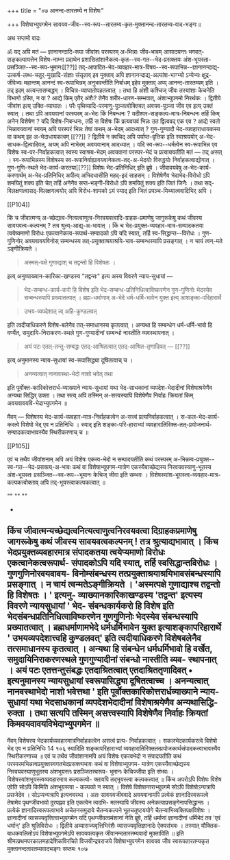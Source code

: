 +++
title = "०७ आनन्द-तारतम्ये न विशेषः"

+++
विशेषाभ्युपगमेन सावयव-जीव--स्व-रूप--तारतम्य-कृत-मुक्तानन्द-तारतम्य-वाद-भङ्गः॥

अथ सप्तमो वादः

ॐ यद् अपि मतं — ज्ञानानन्दादि-रूपा जीवांशः परस्परम् अ-भिन्नाः जीव-भावम् आसादयन्तः भगवत्-सङ्कल्पायत्तेन विशेष-नाम्ना प्रदाथेन प्रशासितांशानैकत्व-कृत--स्व-गत--भेद-प्रसक्तयः अंश-भूयस्ता-प्रसञ्जित--स्व-रूप-भूमानः[[??]] तद्-आपादित-भेद-व्यवहार-मात्र-विषय--स्व-रूपाभिन्न--ज्ञानानन्दाद्य्-उत्कर्ष-लब्ध-चतुर्-मुखादि-संज्ञाः संसृताव् इव मुक्ताव् अपि ज्ञानानन्दाद्य्-अल्पांश-भाग्भ्यो ऽन्येभ्यः क्षुद्र-जीवेभ्यः महान्तम् आनन्दं स्व-रूपाभिन्नम् अनुभवन्तीति निर्बाधम् इहेव मुक्ताव् अप्य् आनन्द-तारतम्यम् इति । तद् इदम् अत्यन्तासम्बद्धम् । विचित्र-व्याघातोपहतत्वात् । तथा हि अंशी कश्चिज् जीवः तस्यांशाः केचनेति विभागो ऽस्ति, न वा ? आद्ये किम् एतैर् अंशैः? तेनैव शरीर-धारण-सम्भवात्, अंशाभ्युपगमो निरर्थकः । द्वितीये जीवांश इत्य् उक्ति-व्याघातः । परैः पृथिव्यादि-परमाणु-पुञ्जत्वोक्तिवत् अवयव-पुञ्जा जीव एव इत्य् उक्तं स्यात् । तथा ऽपि अवयवानां परस्परम् अ-भेदः किं निबन्धनः ? यदीश्वर-सङ्कल्प-मात्र-निबन्धनः तर्हि किम् अनेन विशेषेण ? यदि विशेष-निबन्धनः, तर्हि स विशेषः किं प्रत्यवयवं भिन्नः उत द्वित्ववद् एक एव ? आद्ये स्वतो भिन्नावयवानां स्वयम् अपि परस्परं भिन्नः तेषां कथम् अ-भेदम् आदध्यात् ? गुण-गुण्यादौ भेद-व्यवहाराधायकस्य वा कथम् इह अ-भेदाधायकत्वम् [[??]] ? द्वितीये न क्वचिद् अपि पर्याप्त-वृत्तिक इति स्वाश्रययोर् अ-भेद-साधक-द्वित्वादिवत्, अयम् अपि नाभेदम् अवयवानाम् आदध्यात् । यदि स्व-रूप--धर्मत्वेन स्व-रूपाभिन्न एव विशेषः स्व-पर-निर्वाहकत्वात् स्वस्य स्वाश्रय-भेदम् अवयवानां परस्पर-भेदं च प्रत्याययतीति मतं — तद् असत् । स्व-रूपाभिन्नस्य विशेषस्य स्व-रूपानिर्वाह्यावयवानेकत्व-तद्-अ-भेदयोः विरुद्धयोः निर्वाहकत्वाद्योगात् । गुण-गुणि-स्थले भेद-कार्य-करतया[[??]] विशेषः भेद-प्रतिनिधिर् इति ब्रूषे । जीवावयवेषु अ-भेद-कार्य-करणार्थम् अ-भेद-प्रतिनिधिर् अपीत्य् अभिदधासीति महद्-इदं साहसम् । विशेषेणैव भेदाभेद-विरोधो ऽपि शमयितुं शक्य इति चेत् तर्हि अनेनैव सप्त-भङ्गी-विरोधो ऽपि शमयितुं शक्य इति जितं जिनैः । तथा सद्-विलक्षणत्वासद्-विलक्षणत्वयोर् अपि विरोध-शामको ऽयं स्याद् इति जितं प्रपञ्च-मिथ्यात्ववादिभिर् अपि ।

[[P104]]

किं च जीवात्मन्य् अ-च्छेद्यत्व-नित्यत्वाणुत्व-निरवयवत्वादि-ग्राहक-प्रमाणेषु जागुरूकेषु कथं जीवस्य सावयवत्व-कल्पनम् ? तत्र श्रुत्य्-आद्य्-अ-भावात् । किं च भेद-प्रयुक्त-व्यवहार-मात्र-सम्पादकतया त्वयेष्यमाणो विरोधः एकत्वानेकत्व-रूपार्थ-सम्पादको ऽपि यदि स्यात्, तर्हि स्व-सिद्धान्त--विरोधः । गुण-गुणिनोर् अवयवावयविनोस् सम्बन्धस्य तत्-प्रयुक्ताश्रयाश्रयि-भाव-सम्बन्धस्यापि प्रसङ्गात् । न चायं त्वन्-मते ऽङ्गीक्रियते । 

> अस्मत्-पक्षे गुणाद्याश् च तद्वन्तो हि विशेषतः । 

इत्य् अनुव्याख्यान-कारिका-खण्डस्य "तद्वन्तः" इत्य अस्य विवरणे न्याय-सुधायां — 

> भेद-सम्बन्ध-कार्य-करो हि विशेष इति भेद-सम्बन्ध-प्रतिनिधित्वाविष्करणेन गुण-गुणिनोः भेदस्येव सम्बन्धस्यापि प्रख्यातत्वात् । ब्रह्म-धर्माणाम् अ-भेदे धर्म-धर्मि-भावेन युक्त इत्य् आशङ्का-परिहारार्थे 

> उभय-व्यपदेशात् त्व् अहि-कुण्डलवत् 

इति त्वदीयाधिकरणे विशेष-बलेनैव तत्-समाधानस्य कृतत्वात् । अन्यथा हि सम्बन्धेन धर्म-धर्मि-भावो हि वर्ण्येत, समुदायि-निराकरण-स्थले गुण-गुण्यादीनां सम्बन्धो नास्तीति व्यवस्थापनात् । 

> अयं पटः एतत्-तन्तु-सम्बद्धः एतद्-आश्रितत्वात् एतद्-आश्रित-तृणादिवत् — [[??]]

इत्य् अनुमानस्य न्याय-सुधायां स्व-रूपासिद्ध्या दूषितत्वाच् च । 

> अनन्यत्वात् नानावस्था-भेदो नाशो भवेत् तथा

इति पूर्वोक्त-कारिकोत्तरार्ध-व्याख्याने न्याय-सुधायां यथा भेद-साधकानां व्यपदेश-भेदादीनां विशेषाश्रयेणैव अन्यथा सिद्धिर् उक्ता । तथा सत्य् अपि तस्मिन् अ-सत्त्वस्यापि विशेषेणैव निर्वाहः क्रियतां किम् अवयवावयवि-भेदाभ्युपगमेन ॥

मैवम् — विशेषस्य भेद-कार्य-व्यवहार-मात्र-निर्वाहकत्वेन अ-सत्त्वं प्रत्यनिर्वाहकत्वात् । स-कल-भेद-कार्य-करत्वे विशेषो भेद् एव न प्रतिनिधिः । स्याद् इति शङ्का-परि-हाराभ्यां व्यवहारातिरिक्त-तत्-प्रयोजनार्थ-सम्पादकत्वाभावस्यैव स्थिरीकरणाच् च ॥

[[P105]]

एवं च तथैव जीवांशनाम् अपि अयं विशेषः एकत्व-भेदो न सम्पादयतीति कथं परस्परम् अ-भिन्नत्व-प्रयुक्त--स्व-गत--भेद-प्रसक्त्य्-अ-भावः कथं वा विशेषाभ्युपगम-मात्रेण एकस्यैवाच्छेद्यस्य निरवयवस्याणु-भूतस्य अंश-भूयस्तः प्रसञ्जित--स्व-रूप--भूमानः केचिज् जीवा इति सम्भवः । विशेषस्यांश-भूयस्त्व-व्यवहार-मात्र-कल्पकत्वोक्ताव् अपि तद्-भूयस्त्वाकल्पकत्वात् ॥

""
""
""

- 
किंच जीवात्मन्यच्छेद्यत्वनित्यत्वाणुत्वनिरवयवत्वा दिग्राहकप्रमाणेषु जागरूकेषु कथं जीवस्य सावयवत्वकल्पनम् ! तत्र श्रुत्याद्यभावात् । किंच भेदप्रयुक्तव्यवहारमात्र संपादकतया त्वयेप्यमाणो विरोधः एकत्वानेकत्वरूपार्थ- संपादकोऽपि यदि स्यात्, तर्हि स्वसिद्धान्तविरोधः । गुणगुणिनोरवयवावय- विनोम्संबन्धस्य तत्प्रयुक्ताश्रयाश्रयिभावसंबन्धस्यापि प्रसङ्गात् । 
न चायं त्वन्मतेऽङ्गीक्रियते । 'अस्मत्पक्षे गुणाद्याश्च तद्वन्तो हि विशेषतः । ' इत्यनु- व्याख्यानकारिकाखण्डस्य 'तद्वन्त' इत्यस्य विवरणे न्यायसुधायां 
' भेद- संबन्धकार्यकरो हि विशेष इति भेदसंबन्धप्रतिनिधित्वाविष्करणेन गुणगुणिनोः भेदस्येव संबन्धस्यापि प्रख्यातत्वात् । ब्रह्मधर्माणामभेदे धर्मधर्मिभावेन युक्त इत्याशङ्कापरिहारार्थे ' उभयव्यपदेशात्त्वहि कुण्डलवत्' इति त्वदीयाधिकरणे विशेषबलेनैव तत्समाधानस्य कृतत्वात् । अन्यथा हि संबन्धेन धर्मधर्मिभावो हि वर्खेत, समुदायिनिराकरणस्थले गुणगुण्यादीनां संबन्धो नास्तीति व्यव- स्थापनात् । अयं पटः एतत्तन्तुसंबद्धः एतदाश्रितत्वात् एतदाश्रिततृणादिवत् 
• इत्यनुमानस्य न्यायसुधायां स्वरूपासिद्ध्या दूषितत्वाच्च । अनन्यत्वात् नानवस्थाभेदो नाशो भवेत्तथा ' इति पूर्वोक्तकारिकोत्तरार्धव्याख्याने न्याय- सुधायां यथा भेदसाधकानां व्यपदेशभेदादीनां विशेषाश्रयेणैव अन्यथासिद्धि- रुक्ता । तथा सत्यपि तस्मिन् असत्त्वस्यापि विशेषेणैव निर्वाहः क्रियतां किमवयवावयविभेदाभ्युपगमेन ॥ 
- 
मैवम् विशेषस्य भेदकार्यव्यवहारमात्रनिर्वाहकत्वेन असत्वं प्रत्य- निर्वाहकत्वात् । सकलभेदकार्यकरत्वे विशेषो भेद एव न प्रतिनिधिः 
14 
१०६ 
स्यादिति शङ्कापरिहाराभ्यां व्यवहारातिरिक्ततत्प्रयोजकार्थसंपादकत्वाभावस्यैव स्थिरीकरणाच्च ॥ 
एवं च तथैव जीवांशानामपि अयं विशेषः एकत्वभेदो न संपादयतीति कथं परस्परमभिन्नत्वप्रयुक्तस्वगतभेदप्रसक्त्यभावः कथं वा विशेषाभ्युपगम- मात्रेण एकस्यैवाच्छेद्यस्य निरवयवस्याणुभूतस्य अंशभूयस्तः प्रसञ्जितस्वरूप- भूमानः केचिज्जीवा इति संभवः । विशेषस्यांशभूयस्त्वव्यवहारमात्र कल्पकत्वो- क्तावपि तद्भूयस्त्वा कल्पकत्वात् ॥ 
किंच अपरोऽपि विशेषः विशेष एवेति सोऽपि किमिति अंशभूयस्त्वा - कल्पको न स्यात् । विशेषे विशेषान्तराभ्युपगमे सोऽपि विशेषोऽन्यत्रापि प्रसजेदेव । सोऽप्यन्यत्रापि इत्यनवस्था । अतः सावयवजीववादे अवयवानामपि प्रत्येकं ज्ञानादिस्वरूपत्वे तेषामेव पृथग्जीवभावो दुरपह्नव इति एकत्वेन त्वदभि- मतस्यापि जीवस्य अनेकत्वाप्रसङ्गेनापसिद्धान्तः । प्रत्येकं ज्ञानादिस्वरूपत्वाभावे अचेतनसमुदाये चैतन्यकल्पने भूतचतुष्टययोगे चैतन्याभिव्यक्तिपक्षविशेषः । ज्ञानादीनां व्यासज्यवृत्तित्वाभ्युपगमेन यदि पृथग्जीवत्वमंशानां नेति ब्रूषे, तर्हि धर्माणां ज्ञानादीनां धर्मिभेदं तव 'एवं धर्मान्' इति श्रुतिविरोधः । द्वितीये अव्यासज्यवृत्तिभिरंशैः व्यासज्यवृत्तिज्ञानादेः ऐक्यसंभवः । तस्मात् यौक्तिक- बाधकवलितोऽयं विशेषाभ्युपगमेऽपि सावयवत्वकृत जीवानन्दतारतम्यवादो मुक्ताविति ॥ 
इति श्रीमत्प्रथमपरकालमहादेशिकविरचिते विजयीन्द्रपराजये 
विशेषाभ्युपगमेन सावयव जीव स्वरूपतारतम्यकृत मुक्तानन्दतारतम्यवादभङ्गः सप्तमः 
१०७ 
